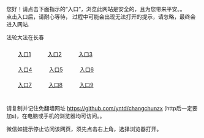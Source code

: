 您好！请点击下面指示的“入口”，浏览此网站是安全的，且为您带来平安。。 <br/>
点击入口后，请耐心等待， 过程中可能会出现无法打开的提示，请忽略，最终会进入网站. </br>

法轮大法在长春<br/>
<div style="padding:10px"><a style="margin:20px" target="_blank" href="https://di62jq3aut3wt.cloudfront.net/2Qpsp?fgfdo" id="ccLink1" rel="nofollow">入口1</a> <a target="_blank" style="margin:20px" href="https://d2frzzbvb1fpff.cloudfront.net/2Qpsp?bdzzzfem" id="ccLink2" rel="nofollow">入口2</a> <a style="margin:20px" target="_blank" href="https://d3v16sj7qrgt0f.cloudfront.net/2Qpsp?wsraz" id="ccLink3" rel="nofollow">入口3</a></div>

<div style="padding:10px" ><a style="margin:20px" target="_blank" href="https://di62jq3aut3wt.cloudfront.net/2Qpsp?fgfdo" id="ccLink4" rel="nofollow">入口4</a> <a style="margin:20px" href="https://d2frzzbvb1fpff.cloudfront.net/2Qpsp?bdzzzfem" target="_blank" id="ccLink5" rel="nofollow">入口5</a> <a style="margin:20px" href="https://d3v16sj7qrgt0f.cloudfront.net/2Qpsp?wsraz" target="_blank" id="ccLink6" rel="nofollow">入口6</a></div>

<div style="padding:10px"><a style="margin:20px" target="_blank" href="https://di62jq3aut3wt.cloudfront.net/2Qpsp?fgfdo" id="ccLink7" rel="nofollow">入口7</a> <a style="margin:20px" href="https://d2frzzbvb1fpff.cloudfront.net/2Qpsp?bdzzzfem" target="_blank" id="ccLink8" rel="nofollow">入口8</a> <a style="margin:20px" target="_blank" href="https://d3v16sj7qrgt0f.cloudfront.net/2Qpsp?wsraz" id="ccLink9" rel="nofollow">入口9</a></div>

<br/>



请复制并记住免翻墙网址 https://github.com/yntd/changchunzx (http后一定要加s)，在电脑或手机的浏览器均可访问。。<br/>

微信如提示停止访问该网页，须先点击右上角，选择浏览器打开。
